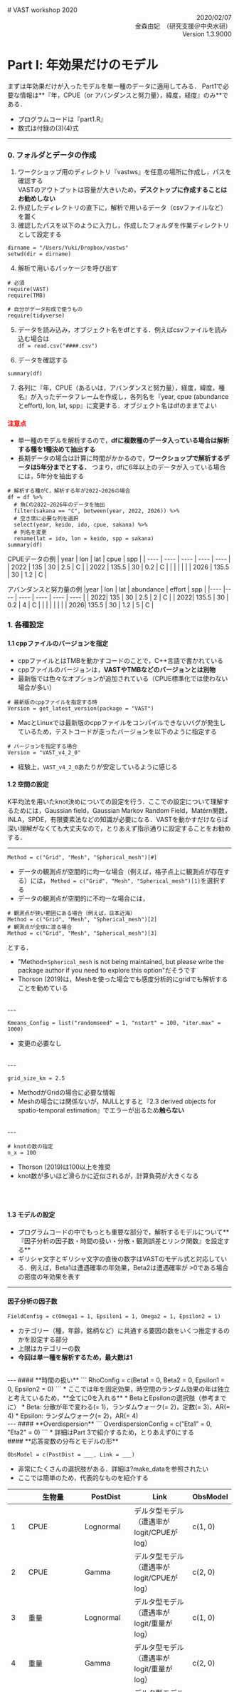 <br />
<br />
<br />
<br />
<br />
<br />
<br />
<br />
<br />
<br />
# VAST workshop 2020
<div style="text-align: right;">
2020/02/07
</div>
<div style="text-align: right;">
金森由妃　（研究支援＠中央水研）
</div>
<div style="text-align: right;">
Version 1.3.9000
</div>

<div style="page-break-before:always"></div>

# Part Ⅰ: 年効果だけのモデル
まずは年効果だけが入ったモデルを単一種のデータに適用してみる．
Part1で必要な情報は**『年，CPUE（or アバンダンスと努力量），緯度，経度』のみ**である．
* プログラムコードは『part1.R』
* 数式は付録の(3)(4)式
***
### 0. フォルダとデータの作成
1. ワークショップ用のディレクトリ『vastws』を任意の場所に作成し，パスを確認する  
  VASTのアウトプットは容量が大きいため，**デスクトップに作成することはお勧めしない**  
2. 作成したディレクトリの直下に，解析で用いるデータ（csvファイルなど）を置く
3. 確認したパスを以下のように入力し，作成したフォルダを作業ディレクトリとして設定する    
```
dirname = "/Users/Yuki/Dropbox/vastws"    
setwd(dir = dirname)
```
4. 解析で用いるパッケージを呼び出す
```
# 必須
require(VAST)
require(TMB)

# 自分がデータ形成で使うもの
require(tidyverse)
```
5. データを読み込み，オブジェクト名をdfとする．例えばcsvファイルを読み込む場合は  
`df = read.csv("####.csv")`

6. データを確認する
```
summary(df)
```

<div style="page-break-before:always"></div>

7. 各列に『年，CPUE（あるいは，アバンダンスと努力量），経度，緯度，種名』が入ったデータフレームを作成し，各列名を『year, cpue (abundanceとeffort), lon, lat, spp』に変更する．オブジェクト名はdfのままでよい
#### <span style="color: red; ">注意点</span>
* 単一種のモデルを解析するので，**dfに複数種のデータ入っている場合は解析する種を1種決めて抽出する**
* 長期データの場合は計算に時間がかかるので，**ワークショップで解析するデータは5年分までとする．** つまり，dfに6年以上のデータが入っている場合には，5年分を抽出する

```
# 解析する種がC，解析する年が2022~2026の場合
df = df %>%
  # 魚Cの2022~2026年のデータを抽出
  filter(sakana == "C", between(year, 2022, 2026)) %>%
  # 空き席に必要な列を選択
  select(year, keido, ido, cpue, sakana) %>%
  # 列名を変更
  rename(lat = ido, lon = keido, spp = sakana)
summary(df)
```

CPUEデータの例
|  year  |  lon  |  lat  |  cpue  | spp  |
| ---- | ---- | ---- | ---- | ---- |
|  2022  |  135  |  30  |  2.5  |  C |
|  2022  |  135.5  |  30  |  0.2  |  C  |
|    |    |    |    |
|  2026  |  135.5  |  30  |  1.2  |  C  |


アバンダンスと努力量の例
|year | lon  |  lat  |  abundance  |  effort  | spp  |
|---- |---- | ---- | ---- | ---- | ---- |
| 2022| 135  |  30  |  2.5  |  2  |  C  |
| 2022| 135.5  |  30  |  0.2  |  4  |  C  |
| |   |    |    |    |
| 2026| 135.5  |  30  |  1.2  |  5  |  C  |

<div style="page-break-before:always"></div>



<div style="page-break-before:always"></div>

### 1. 各種設定
#### 1.1 cppファイルのバージョンを指定
* cppファイルとはTMBを動かすコードのことで，C++言語で書かれている
* cppファイルのバージョンは，**VASTやTMBなどのバージョンとは別物**
* 最新版では色々なオプションが追加されている（CPUE標準化では使わない場合が多い）
```
# 最新版のcppファイルを指定する時
Version = get_latest_version(package = "VAST")
```
* MacとLinuxでは最新版のcppファイルをコンパイルできないバグが発生しているため，テストコードが走ったバージョンを以下のように指定する
```
# バージョンを指定する場合
Version = "VAST_v4_2_0"
```  
* 経験上，`VAST_v4_2_0`あたりが安定しているように感じる
<div style="page-break-before:always"></div>

#### 1.2 空間の設定
K平均法を用いたknot決めについての設定を行う．ここでの設定について理解するためには，Gaussian field，Gaussian Markov Random Field，Matérn関数，INLA，SPDE，有限要素法などの知識が必要になる．VASTを動かすだけならば深い理解がなくても大丈夫なので，とりあえず指示通りに設定することをお勧めする．

---

```
Method = c("Grid", "Mesh", "Spherical_mesh")[#]
```
* データの観測点が空間的に均一な場合（例えば，格子点上に観測点が存在する）には，
``Method = c("Grid", "Mesh", "Spherical_mesh")[1]``を選択する
* データの観測点が空間的に不均一な場合には，
```
# 観測点が狭い範囲にある場合（例えば，日本近海）
Method = c("Grid", "Mesh", "Spherical_mesh")[2]
# 観測点が全球に渡る場合
Method = c("Grid", "Mesh", "Spherical_mesh")[3]
```
とする．
* "Method=`Spherical_mesh` is not being maintained, but please write the package author if you need to explore this option"だそうです
* Thorson (2019)は，Meshを使った場合でも感度分析的にgridでも解析することを勧めている
<br />
---

```
Kmeans_Config = list("randomseed" = 1, "nstart" = 100, "iter.max" = 1000)
```
* 変更の必要なし
<br />
---
<div style="page-break-before:always"></div>

```
grid_size_km = 2.5
```
* MethodがGridの場合に必要な情報
* Meshの場合には関係ないが，NULLとすると『2.3 derived objects for spatio-temporal estimation』でエラーが出るため**触らない**
<br />
---

```
# knotの数の指定
n_x = 100
```
* Thorson (2019)は100以上を推奨
* knot数が多いほど滑らかに近似されるが，計算負荷が大きくなる
<br />
<br />

#### 1.3 モデルの設定
* プログラムコードの中でもっとも重要な部分で，解析するモデルについて**『因子分析の因子数・時間の扱い・分散・観測誤差とリンク関数』を設定する**  
* ギリシャ文字とギリシャ文字の直後の数字はVASTのモデル式と対応している．例えば，Beta1は遭遇確率の年効果，Beta2は遭遇確率が >0である場合の密度の年効果を表す

---

#### **因子分析の因子数**
```
FieldConfig = c(Omega1 = 1, Epsilon1 = 1, Omega2 = 1, Epsilon2 = 1)
```
* カテゴリー（種，年齢，銘柄など）に共通する要因の数をいくつ推定するのかを設定する部分
* 上限はカテゴリーの数
* **今回は単一種を解析するため，最大数は1**  
<br />
---
#### **時間の扱い**
```
RhoConfig = c(Beta1 = 0, Beta2 = 0, Epsilon1 = 0, Epsilon2 = 0)
```
* ここでは年を固定効果，時空間のランダム効果の年は独立と考えているため，**全てに0を入れる**
* BetaとEpsilonの選択肢（参考までに）
    * Beta: 分散が年で変わる(= 1)，ランダムウォーク(= 2)，定数(= 3)，AR(= 4)
    * Epsilon: ランダムウォーク(= 2)，AR(= 4)
<br />
---
#### **Overdispersion**
```
OverdispersionConfig = c("Eta1" = 0, "Eta2" = 0)
```
* 詳細はPart 3で紹介するため，とりあえず0にする

<div style="page-break-before:always"></div>
#### **応答変数の分布とモデルの形**

```
ObsModel = c(PostDist = ___, Link = ___)
```
* 非常にたくさんの選択肢がある．詳細は?make_dataを参照されたい
* ここでは簡単のため，代表的なものを紹介する


|      |  生物量                   |  PostDist  |  Link  |  ObsModel  |
| ---- |   ----                   |       ---- |   ---- |       ---- |
|   1  |  CPUE                    |  Lognormal  |  デルタ型モデル<br />（遭遇率がlogit/CPUEがlog）  |  c(1, 0)  |
|   2  |  CPUE                    |  Gamma  |  デルタ型モデル<br />（遭遇率がlogit/CPUEがlog）  |  c(2, 0)  |
|   3  |  重量                     |  Lognormal  |  デルタ型モデル<br />（遭遇率がlogit/重量がlog）  |  c(1, 0)  |
|   4  |  重量                     |  Gamma  |  デルタ型モデル<br />（遭遇率がlogit/重量がlog）  |  c(2, 0)  |
|   5  |  個体数                    |  Poisson  | デルタ型モデル<br />（遭遇率がlog/生物量がlog）  |  c(7, 1)  |
|   6  |  個体数                    |  Negative bimomial  |  デルタ型モデル<br />（遭遇率がlog/生物量がlog）  |  c(5, 1)  |
|  (7) |  遭遇率100%の年がある時                |    | 非デルタ型モデル   |  c(__, 3)  |
|  (8) |  遭遇率100% or 0%の年がある時 (個体数)  |    | 非デルタ型モデル   |  c(__, 4)  |

<div style="page-break-before:always"></div>
#### 1.4 データの範囲1
```
strata.limits = data.frame('STRATA'="All_areas")
```

* 変更の必要はない
<br />
---

#### 1.5 データの範囲2
```
Region = "others"
```
* 自分のデータを解析する場合は，"other"
* FishStatsUtilsに入っているテストデータを解析する時のみ，適切な地域を選択
<br />
---

#### 1.6 設定の保存
```
DateFile = paste0(dirname,'/VAST_output/')
dir.create(DateFile)
Record = list(Version = Version,
              Method = Method,
              grid_size_km = grid_size_km,
              n_x = n_x,
              FieldConfig = FieldConfig,
              RhoConfig = RhoConfig,
              OverdispersionConfig = OverdispersionConfig,
              ObsModel = ObsModel,
              Kmeans_Config = Kmeans_Config,
              Region = Region,
              strata.limits = strata.limits)
setwd(dir = DateFile)
save(Record, file = file.path(DateFile, "Record.RData"))
capture.output(Record, file = paste0(DateFile, "/Record.txt"))
```
* 作業ディレクトリの直下に``VAST_output``が作成され結果が入れられていく
* デフォルトのままだとディレクトリ名が解析ごとに同じになるため，**解析結果が上書き保存される**

<div style="page-break-before:always"></div>

### 2. VASTに合わせたデータセットの準備
#### 2.1 データフレームの作成
```
head(df)

# CPUEデータの時
Data_Geostat = df %>%
  select(year, lon, lat, cpue) %>%
  rename(Year = year,
         Lon = lon,
         Lat = lat,
         Catch_KG = cpue)
# アバンダンスと努力量データの時
Data_Geostat = df %>%
  select(year, lon, lat, cpue) %>%
  rename(Year = year,
         Lon = lon,
         Lat = lat,
         Catch_KG = abundance,
         AreaSwept_km2 = effort)
```
* **VASTに渡すデータのオブジェクト名は，必ずData_Geostat**
* **列名はオリジナルで作成せず，VAStのデフォルトに合わせる．また列名はキャメルケース（大文字始まり）で書く**
* オブジェクト名がData_Geostatでない場合，列名をオリジナルで作成した場合，列名がキャメルケースでない場合は，以降のコードを修正する必要が出てくる（関数の中身も修正しなければいけないので，めちゃくちゃ大変）

#### 2.2 データフレームから位置情報を取得
```
Extrapolation_List = FishStatsUtils::make_extrapolation_info(
  Regio = Region, #zone range in Japan is 51:56
  strata.limits = strata.limits,
  observations_LL = Data_Geostat[, c("Lat", "Lon")]
  )
```
* 緯度経度をUTM(Universal Transverse Mercator)座標へ変換している
* データフレームから検出した位置情報（zone）を教えてくれるので確認する
```
# 出力例
# この表示はエラーではない
# 日本は51~56の範囲に入る
Using strata 1
convUL: For the UTM conversion, automatically detected zone 9.   
convUL: Converting coordinates within the northern hemisphere.
```

#### 2.3 観測点をknotに変換
```
Spatial_List = FishStatsUtils::make_spatial_info(
  n_x = n_x,
  Lon = Data_Geostat[, "Lon"],
  Lat = Data_Geostat[, "Lat"],
  Extrapolation_List = Extrapolation_List,
  Method = Method,
  grid_size_km = grid_size_km,
  randomseed = Kmeans_Config[["randomseed"]],
  nstart = Kmeans_Config[["nstart"]],
  iter.max = Kmeans_Config[["iter.max"]],
  #fine_scale = TRUE,
  DirPath = DateFile,
  Save_Results = TRUE)
```
* 『1.2 空間の設定』の情報を使っている
```
# 出力例
# これもエラーではない
convUL: Converting coordinates within the northern hemisphere.  
convUL: For the UTM conversion, used zone 9 as specified  
convUL: Converting coordinates within the northern hemisphere.  
convUL: For the UTM conversion, used zone 9 as specified  
Num=1 Current_Best=Inf New=172166.9  
・
・
・
convUL: Converting coordinates within the northern hemisphere.  
convUL: Converting coordinates within the northern hemisphere.  
```
#### 2.4 データフレームの保存
ggvastで描画するためのオリジナルコード
```
Data_Geostat = cbind(Data_Geostat,
                     knot_i = Spatial_List[["knot_i"]],
                     zone = Extrapolation_List[["zone"]] # 加筆した部分
                     )    
write.csv(Data_Geostat, "Data_Geostat.csv") # 加筆した部分
```

<div style="page-break-before:always"></div>

### 3. パラメータの設定
#### 3.1 TMBに渡すデータを作成する
```
TmbData = make_data(
  Version = Version,
  FieldConfig = FieldConfig,
  OverdispersionConfig = OverdispersionConfig,
  RhoConfig = RhoConfig,
  ObsModel = ObsModel,
  c_iz = rep(0, nrow(Data_Geostat)), # カテゴリー数
  b_i = Data_Geostat[, 'Catch_KG'], # 応答変数（生物量）
  a_i = rep(1, nrow(Data_Geostat)), # CPUEの場合
  a_i = Data_Geostat[, 'AreaSwept_km2'], # 漁獲量と努力量の場合
  s_i = Data_Geostat[, 'knot_i'] - 1, # knot
  t_i = Data_Geostat[, 'Year'], # 年
  spatial_list = Spatial_List,
  Options = Options,
  Aniso = TRUE # 空間相関の歪みを考えるか否か
)
```
```
# 出力例
FieldConfig_input is:  
Component_1 Component_2  
Omega Epsilon
Beta OverdispersionConfig_input is: Eta1 Eta2
1 1 1 1
-2 -2
Calculating range shift for stratum #1:
```
#### 遭遇率が100%でエラーが出た場合
* > 0データのみを解析することになる（デルタ型のモデルではなくなる）
* 1.3に戻りモデルの設定を変更し，1.4以降を実行する
```
FieldConfig = c(Omega1 = 0, Epsilon1 = 0, Omega2 = 1, Omega2 = 1)
```
```
ObsModel = c(PostDist = ___, Link = 3)
```
<div style="page-break-before:always"></div>
#### 遭遇率が0%でエラーが出た場合
* 0に戻りデータが無い年を除去し，1以降を実行する
* 根本的な解決策ではなく，wsを遂行するための解決策．本解析ではやらない

<br />

#### 3.2 パラメータリストを作成
```
TmbList = VAST::make_model(TmbData = TmbData,
                           RunDir = DateFile,
                           Version = Version,
                           RhoConfig = RhoConfig,
                           loc_x = Spatial_List$loc_x,
                           Method = Spatial_List$Method)
```
* 『1.1 cppファイルのバージョン』で指定したcppファイルをコンパイルする．
* 推定するパラメータが列挙されるので，合っているかを確認
  * positive catchのモデルでは，{ギリシャ文字}2しか推定する必要が無いにも関わらず，{ギリシャ文字}1も推定パラメータとして列挙されることがある（make_model()のバグ？）
* 不要なパラメータ入っていた場合，推定がうまくいかなくなる可能性があるので，以下のようにして不要なパラメータを除去し，TmbListを作成し直す
```
#"Extract Map and modify it to turn off lambda1_k
Map = TmbList$Map
Map[["lambda1_k"]]=rep(NA, length(TmbList$Parameters$lambda1_k))
Map[["lambda1_k"]] = factor(Map[["lambda1_k"]])

# Rebuild TMB object with user-specified Map
TmbList = VAST::make_model(Map = Map,
                           TmbData = TmbData,
                           RunDir = DateFile,
                           Version = Version,
                           RhoConfig = RhoConfig,
                           loc_x = Spatial_List$loc_x,
                           Method = Spatial_List$Method)
```
<div style="page-break-before:always"></div>

#### 3.3 パラメータの推定
```
# 何も変更しない
Obj = TmbList[["Obj"]]
Opt = TMBhelper::fit_tmb(obj = Obj,
                          lower = TmbList[["Lower"]],
                          upper = TmbList[["Upper"]],
                          getsd = TRUE,
                          savedir = DateFile,
                          bias.correct = TRUE)
```
```
# 出力例
Constructing atomic D_lgamma
Optimizing tape... Done
iter: 1 value: 13012.14 mgc: 36.81998 ustep: 1
iter: 2 value: 12951.89 mgc: 9.56431 ustep: 1
iter: 3 value: 12949.05 mgc: 2.199174 ustep: 1
Matching hessian patterns... Done
outer mgc: 3081.279
・
・
・
iter: 1 mgc: 2.867521e-11
outer mgc: 0.004092186
Optimizing tape... Done
iter: 1 mgc: 2.867521e-11
Matching hessian patterns... Done
outer mgc: 31832.82
#########################
The model is likely not converged
#########################
```
```
VAST::check_fit(Opt)
```
* FALSEと出れば収束したということらしい
* 『The model is likely not converged』でもFALSEと出るらしい


<br />

#### 3.4 推定結果の保存
```
Report = Obj$report()
Save = list("Opt" = Opt,
            "Report" = Report,
            "ParHat" = Obj$env$parList(Opt$par),
            "TmbData" = TmbData)
save(Save, file = paste0(DateFile,"/Save.RData"))
```
<div style="page-break-before:always"></div>

### 4. 描画
何も考えずに全て実行する
```
# 4.1 Plot data
plot_data(Extrapolation_List = Extrapolation_List,
          Spatial_List = Spatial_List,
          Data_Geostat = Data_Geostat,
          PlotDir = DateFile)

# 4.2 Convergence
pander::pandoc.table(Opt$diagnostics[, c('Param','Lower','MLE',
                                         'Upper','final_gradient')])

# 4.3 Diagnostics for encounter-probability component
Enc_prob = plot_encounter_diagnostic(Report = Report,
                                     Data_Geostat = Data_Geostat,
                                     DirName = DateFile)

# 4.4 Diagnostics for positive-catch-rate component
Q = plot_quantile_diagnostic(TmbData = TmbData,
                             Report = Report,
                             FileName_PP = "Posterior_Predictive",
                             FileName_Phist = "Posterior_Predictive-Histogram",
                             FileName_QQ = "Q-Q_plot",
                             FileName_Qhist = "Q-Q_hist",
                             DateFile = DateFile )
# 4.5 Diagnostics for plotting residuals on a map
MapDetails_List = make_map_info("Region" = Region,
                                "spatial_list" = Spatial_List,
                                "Extrapolation_List" = Extrapolation_List)
Year_Set = seq(min(Data_Geostat[,'Year']), max(Data_Geostat[,'Year']))
Years2Include = which(Year_Set %in% sort(unique(Data_Geostat[,'Year'])))

# FishStatsUtils(≦ 2.3.4)を使っている場合は#の行をコメントアウト
# それ以前のバージョンのFishStatsUtilsを使っている場合は#の行をコメントアウトする
plot_residuals(Lat_i = Data_Geostat[,'Lat'],
               Lon_i = Data_Geostat[,'Lon'],
               TmbData = TmbData,
               Report = Report,
               Q = Q,
               savedir = DateFile,
               spatial_list = Spatial_List, # ここ！
               extrapolation_list = Extrapolation_List, # ここ！
               MappingDetails = MapDetails_List[["MappingDetails"]],
               PlotDF = MapDetails_List[["PlotDF"]],
               MapSizeRatio = MapDetails_List[["MapSizeRatio"]],
               Xlim = MapDetails_List[["Xlim"]],
               Ylim = MapDetails_List[["Ylim"]],
               FileName = DateFile,
               Year_Set = Year_Set,
               Years2Include = Years2Include,
               Rotate = MapDetails_List[["Rotate"]],
               Cex = MapDetails_List[["Cex"]],
               Legend = MapDetails_List[["Legend"]],
               zone = MapDetails_List[["Zone"]],
               mar = c(0,0,2,0),
               oma = c(3.5,3.5,0,0),
               cex = 1.8)

# 4.6 Direction of "geometric anisotropy"
plot_anisotropy(FileName = paste0(DateFile,"Aniso.png"),
                Report = Report,
                TmbData = TmbData)

# 4.7 Density surface for each year
Dens_xt = plot_maps(plot_set = c(3),
                    MappingDetails = MapDetails_List[["MappingDetails"]],
                    Report = Report,
                    Sdreport = Opt$SD,
                    PlotDF = MapDetails_List[["PlotDF"]],
                    MapSizeRatio = MapDetails_List[["MapSizeRatio"]],
                    Xlim = MapDetails_List[["Xlim"]],
                    Ylim = MapDetails_List[["Ylim"]],
                    FileName = DateFile,
                    Year_Set = Year_Set,
                    Years2Include = Years2Include,
                    Rotate = MapDetails_List[["Rotate"]],
                    Cex = MapDetails_List[["Cex"]],
                    Legend = MapDetails_List[["Legend"]],
                    zone = MapDetails_List[["Zone"]],
                    mar = c(0,0,2,0),
                    oma = c(3.5,3.5,0,0),
                    cex = 1.8,
                    plot_legend_fig = FALSE)
Dens_DF = cbind("Density" = as.vector(Dens_xt),
                "Year" = Year_Set[col(Dens_xt)],
                "E_km" = Spatial_List$MeshList$loc_x[row(Dens_xt),'E_km'],
                "N_km" = Spatial_List$MeshList$loc_x[row(Dens_xt),'N_km'])
pander::pandoc.table(Dens_DF[1:6,], digits=3)

# 4.8 Index of abundance
Index = plot_biomass_index(DirName = DateFile,
                           TmbData = TmbData,
                           Sdreport = Opt[["SD"]],
                           Year_Set = Year_Set,
                           Years2Include = Years2Include,
                           use_biascorr = TRUE)
pander::pandoc.table(Index$Table[,c("Year","Fleet","Estimate_metric_tons",
                                    "SD_log","SD_mt")] )
# 4.9 Center of gravity and range expansion/contraction
plot_range_index(Report = Report,
                 TmbData = TmbData,
                 Sdreport = Opt[["SD"]],
                 Znames = colnames(TmbData$Z_xm),
                 PlotDir = DateFile,
                 Year_Set = Year_Set)
```
* 4.7では推定相対密度のマップが作成される．`plot_set = c()`を変えると，推定相対密度以外のマップも作成可能．詳細は`?plot_map`
* バイアスコレクションは必須（Thorson & ristensen 2016）なので，4.8では`use_biascorr = TRUE`にする
* 4.8と4.9で以下のようなメッセージが出るが，エラーではない
```
# 4.8
Using bias-corrected estimates for abundance index (natural-scale)...  
Using bias-corrected estimates for abundance index (log-scale)...
```
```
# 4.9
Plotting center-of-gravity...    
Using bias-corrected estimates for center of gravity...  
Plotting effective area occupied...  
Using bias-corrected estimates for effective area occupied (natural scale)...  
Using bias-corrected estimates for effective area occupied (log scale)...

```

<div style="page-break-before:always"></div>

### 5. アウトプットの見方
『4. 描画』で作成されたアウトプットについていくつか紹介する．全てを紹介することはできないので，githubのJames-Thorson-NOAA/VAST/deprecated_examplesに入っている資料（ワークショップHPのマニュアルのリンク先）を参照されたい

---

#### 5.1 解析したデータの空間情報
### **``Data_and_knots.png``**
* 上の図2つが解析した空間範囲のマップ
* 下の図がknotの位置
<br />
---

#### 5.2　モデル診断
### **`parameter_estimates.txt`**
* パラメータの推定値が入っている
* `$diagnostics`のMLE列の値がLowerとUpperに近くなっていないか，final_gradient列の値が0に近くなっているかが収束の判断材料となる

### **`QQ_Fnフォルダ`**
* `Posterior_Predictive-Histogram-1.jpg`が y = x に近いかどうかが収束の判断材料となる

### **`Diag--Encounter_prob.png`**
* ピンクのリボンは95%信頼区間

<div style="page-break-before:always"></div>

#### 5.3 推定相対密度のマップ
### **`Dens.png`**
* 算出式は付録(13)-(15)式を参照
* 赤いほど相対密度が高いことを表す

<br />
---

#### 5.4 推定資源量指標値の年変化
### **`Index-Biomass.png`**
* 推定資源量指数の平均値とSD
* 算出式は付録(16)式を参照

### **`Table_for_SS3.csv`**
* 『Index-Biomass.png』の元データ

<br />
---

#### 5.5 有効面積
### **`Effective_Area.png`**
* 算出式は付録(17)-(18)式を参照

<br />
---


#### 5.6 重心の変化
### **`center_of_gravity.png`**
* 算出式は付録(19)式を参照

<br />
---



#### 5.7 anisotropy
### **`Aniso.ping`**
* 空間相関の方向と強度を表す




<div style="page-break-before:always"></div>

# Part Ⅱ: ggvastパッケージを使った描画
ggvastとは，VASTの推定結果を作図するためのパッケージ．FishStatsUtils問題点，例えば
* 後日，Save.RDataを使って作図をすることができない
* VASTやFishStatsUtilsが変更されると，これまでのコードで作図ができなくなることがある
* 軸の名前が変更できない
  * 推定指標値の年トレンドでは，y軸名が必ずmetric tonnesになる
  * 推定密度のマップでは，NorthtingやEastingで表示される
* 推定密度のマップとリジェンドが別々のファイルになる
* COGの変化がkmで表示される  

などを解決している．
* プログラムコードは『part2.R』
* **名前空間を付けること**
***
### 0. ggvastのインストール
```
require(devtools)
devtools::intrall_packeage("ggvast")
require(ggvast)
```

<div style="page-break-before:always"></div>

### 1. 重心を地図上にプロットする
* ノミナルの重心を地図上にプロットしたい場合は，`get_cog()`で重心を計算してから`map_cog()`で作図する

#### map_cog()
```
# please change here --------------------------------------------
vast_output_dirname = "////" # vastの推定結果が入っているディレクトリ
data_type = c("VAST", "nominal")[1]
category_name = c("spotted") #カテゴリーの名前（魚種名や銘柄など）　nominalの場合はNULL
#category_name = c("spotted","chub") #複数カテゴリーの場合

unique(map_data("world")$region)
region = "Japan" #作図する地域を選ぶ

ncol = 5 #横にいくつ図を並べるか（最大数 = カテゴリー数）
shape = 16 #16はclosed dot
size = 1.9 #shapeの大きさ

package = c("SpatialDeltaGLMM", "FishStatsUtils")[2]
map_output_dirname = "////" #作図を入れるディレクトリ
fileEncoding = "CP932"

# load data -----------------------------------------------------
setwd(dir = vast_output_dirname)
load("Save.RData")
DG = read.csv("Data_Geostat.csv")

# make figures ----------------------------------
map_cog(data_type = data_type,
        category_name = category_name,
        region = region,
        ncol = ncol,
        shape = shape,
        size = size,
        package = package,
        map_output_dirname = map_output_dirname,
        fileEncoding = fileEncoding)
```

#### get_cog()
```
# please change here --------------------------------------------
vast_output_dirname = "///" #vastの推定結果が入っているディレクトリ

# load data -----------------------------------------------------
setwd(dir = vast_output_dirname)
DG = read.csv("Data_Geostat.csv")

# make data-frame ----------------------------------
cog_nom = get_cog(data = DG)
```
<br />
---

### 2. 局所密度を地図上にプロットする
* VASTの推定結果の場合は，まず`get_dens()`で`Save.RData`から推定結果を抽出し，その後`map_dens()`でプロットする
#### get_dens()
```
# please change here --------------------------------------------
vast_output_dirname = "///" #vastの推定結果が入っているディレクトリ
category_name = c("spotted") #カテゴリーの名前（魚種名や銘柄など）
#category_name = c("spotted","chub") #複数カテゴリーの場合

# load data -----------------------------------------------------
setwd(dir = vast_output_dirname)
load("Save.RData")
DG = read.csv("Data_Geostat.csv")

# get data-frame ----------------------------------
df_dens = get_dens(category_name = category_name)
```

#### map_dens()
```
# load data -----------------------------------------------------
vast_output_dirname = "///" #vastの推定結果が入っているディレクトリ
setwd(dir = vast_output_dirname)
load("Save.RData")
DG = read.csv("Data_Geostat.csv")
#DG = DG %>% filter(Catch_KG > 0) #> 0データのみをプロットしたい場合

# please change here --------------------------------------------
data = df_dens #VASTの結果ならdf_dens　ノミナルならDG = read.csv("Data_Geostat.csv")
unique(map_data("world")$region)
region = "Japan" #作図する地域を選ぶ
scale_name = "Log density" #凡例　色の違いが何を表しているのかを書く
ncol = 5 #横にいくつ図を並べるか（最大数 = 年数）
shape = 16 #16はclosed dot
size = 1.9 #shapeの大きさ
map_output_dirname = "///" # 作図を入れるディレクトリ

# make figures ----------------------------------
map_dens(data = data,
         region = region,
         scale_name = scale_name,
         ncol = ncol,
         shape = shape,
         size = size,
         map_output_dirname =  map_output_dirname)
```
<br />
---

### 3. 資源量指標値の年トレンド
* **ノミナルの資源量指標値とVASTで標準化した推定資源量指標値を比較する**
* mutate(type = "##")部分は凡例に反映される．必要に応じて適宜変更することができる
#### plot_index()
```
# please change here --------------------------------------------
vast_output_dirname = "///" #vastの推定結果が入っているディレクトリ
category_name = c("spotted") #カテゴリーの名前（魚種名や銘柄など）
fig_output_dirname = "///" #作図を入れるディレクトリ

# load data and make data_frame ----------------------------------
setwd(dir = vast_output_dirname)
vast_index = read.csv("Table_for_SS3.csv") %>%
  mutate(type = "Standardized") # 名前変更可

# vastの結果が複数ある場合
setwd(dir = ////)
vast_index2 = read.csv("Table_for_SS3.csv") %>%
  mutate(type = "Standardized2") # 名前変更可
vast_index = rbind(vast_index, vast_index2)

#ノミナルデータ
DG = read.csv("Data_Geostat.csv")

# make figures ----------------------------------
plot_index(vast_index = vast_index,
           DG = DG,
           category_name = category_name)
```


<div style="page-break-before:always"></div>

# Part Ⅲ: 複雑なモデル
Part1では年の効果のみを入れた単純なモデルを単一種に適用した．Part3ではより複雑なモデルとして  
  (i) catchabilityの違い
  (ii) overdispersion
  (iii) 複数カテゴリー（種，年齢，銘柄が複数ある場合）の解析
  (iv) 環境の影響
を紹介する．Part Ⅲでは，**Part 1から変更しなければならないプログラムコードのみを示す**
***
### (i) catchabilityの違い
ここでは，年効果に加えて，**catchability（採集率）が漁具や船，月によって異なる**というモデルを単一種に適用してみる．
* プログラムコードは『part3_catchability.R』
* 数式は付録の(5)(6)式

**なお漁具や船，月の効果を考慮したい場合には，『2. overdispersionへの影響』でも扱うことができる．『2. overdispersionへの影響』との違いは，漁具などは（直接生物量に影響するのではなく）catchabilityに影響すると考える点と，固定効果として推定する点である**

---

#### 0. データの作成
 各列に『年，CPUE（あるいは，アバンダンスと努力量），緯度，経度，catchabilityに影響する要因（漁具・船・月など）』が入ったデータフレームを作成する．オブジェクト名はdfのままでよい

 CPUEデータの例
 |  year  |  lon  |  lat  |  cpue  | spp  | gear |
 | ---- | ---- | ---- | ---- | ---- | ---- |
 |  2022  |  135  |  30  |  2.5  |  C | Y |
 |  2022  |  135.5  |  30  |  0.2  |  C  | Y |
 |    |    |    |    |    |
 |  2026  |  135.5  |  30  |  1.2  |  C  | Z |


 アバンダンスと努力量の例
 |year | lon  |  lat  |  abundance  |  effort  | spp  | gear |
 |---- |---- | ---- | ---- | ---- | ---- | ---- |
 | 2022| 135  |  30  |  2.5  |  2  |  C  | Y |
 | 2022| 135.5  |  30  |  0.2  |  4  |  C  | Y |
 | |   |    |    |    |    |
 | 2026| 135.5  |  30  |  1.2  |  5  |  C  | Z |

<br />

#### 2. VASTに合わせたデータセットの準備
#### 2.1 データフレームの作成
```
head(df)

# CPUEデータの時
Ddf = df %>%
  filter(sakana == "C", between(year, 2022, 2026)) %>%
  select(year, keido, ido, cpue, sakana, gear) %>%
  rename(lat = ido, lon = keido, spp = sakana)

# アバンダンスと努力量データの時
Data_Geostat = df %>%
  mutate(Year = year,
         Lon = lon,
         Lat = lat,
         Catch_KG = cpue,
         Gear = gear)
 ```
 * **VASTに渡すデータのオブジェクト名は，必ずData_Geostat**
 * **列名はオリジナルで作成せず，VAStのデフォルトに合わせる．また列名はキャメルケース（大文字始まり）で書く**
 * オブジェクト名がData_Geostatでない場合，列名をオリジナルで作成した場合，列名がキャメルケースでない場合は，以降のコードを修正する必要が出てくる（関数の中身も修正しなければいけないので，めちゃくちゃ大変）
<div style="page-break-before:always"></div>

#### 3. パラメータの設定
#### 3.1 TMBに渡すデータを作成する
 ```
 TmbData = make_data(
  Version = Version,
  FieldConfig = FieldConfig,
  OverdispersionConfig = OverdispersionConfig,
  RhoConfig = RhoConfig,
  ObsModel = ObsModel,
  c_iz = rep(0, nrow(Data_Geostat)), # カテゴリー数
  b_i = Data_Geostat[, 'Catch_KG'], # 応答変数（生物量）
  a_i = Data_Geostat[, 'AreaSwept_km2'], # 努力量（CPUEデータの場合は不要）
  s_i = Data_Geostat[, 'knot_i'] - 1, # knot
  t_i = Data_Geostat[, 'Year'], # 年
  #Q_ik = model.matrix(as.formula(~0+Gear), data = Data_Geostat), # 加筆部分
  Q_ik = model.matrix(as.formula(~factor(Gear)), data = Data_Geostat),
  spatial_list = Spatial_List,
  Options = Options,
  Aniso = TRUE # 空間相関の歪みを考えるか否か
)
 ```
#### <span style="color: red; ">注意点</span>
* Q_ikには数値しか入らないため，カテゴリカル変数の場合はダミー変数を作成する必要がある
* Q_ikに入れられる要因の数は，カテゴリーの数まで

<div style="page-break-before:always"></div>

### (ii) overdispersion
ここでは，年効果に加えて，分散が漁具や船，月によって期待していたよりも大きくなる（overdispersion; 過分散）というモデルを単一種に適用してみる．
* プログラムコードは『part3_overdispersion.R』
* 数式は付録の(7)(8)式

**なお漁具や船，月の効果を考慮したい場合には，『1. catchabilitynへの影響』でも扱うことができる．『1. catchabilityへの影響』との違いは，漁具などは生物量の変動に影響すると考える点と，ランダム効果として推定する点である**  
年と月の交互作用を考えたい場合にも，overdispersionへの影響として扱うことになる．

---

#### 0. データの作成
 各列に『年，CPUE（あるいは，アバンダンスと努力量），緯度，経度，overdispersionに影響する要因（漁具・船・月など）』が入ったデータフレームを作成する．オブジェクト名はdfのままでよい  
 * 年と月の交互作用を考えたい場合には，年と月を組み合わせたfactor型（Rのデータ型の一つ．因子型とも言う．numericとかcharacterとか，そーゆーやつ）を作る
```
# 例
df = df %>% mutate(time = paste(year, month, sep = "_"))
```


 CPUEデータの例
 |  year  |  cpue  |  lon  |  lat  | vessel  |
 | ---- | ---- | ---- | ---- | ---- |
 |  2015  |  2.5  |  135  |  30  | A |
 |  2015  |  0.2  |  135.5  |  30  | A |
 |    |    |    |    |     |
 |  2019  |  1.2  |  135.5  |  30  | B |


 アバンダンスと努力量の例
 |year | abundance  |  effort  |  lon  |  lat  | vessel  |
 |---- |---- | ---- | ---- | ---- |---- |
 | 2015| 2.5  |  2  |  135  |  30  | A |
 | 2015| 0.2  |  4  |  135.5  |  30  | A |
 | |   |    |    |    |    |
 | 2019| 1.3  |  5  |  135.5  |  30  | B |

<br />

#### 1.3 モデルの設定
#### **Overdispersion**
```
OverdispersionConfig = c("Eta1" = 1, "Eta2" = 1)
```
* 入れられる要因の数は，カテゴリーの数まで

#### 2. VASTに合わせたデータセットの準備
#### 2.1 データフレームの作成
```
head(df)

# CPUEデータの時
Data_Geostat = df %>%
  mutate(Year = year,
         Lon = lon,
         Lat = lat,
         Catch_KG = cpue,
         Vessel = vessel) # 年と月の交互作用の場合はここを変える
# アバンダンスと努力量データの時
Data_Geostat = df %>%
  mutate(Year = year,
         Lon = lon,
         Lat = lat,
         Catch_KG = cpue,
         Vessel = vessel) # 年と月の交互作用の場合はここを変える
 ```
 * **VASTに渡すデータのオブジェクト名は，必ずData_Geostat**
 * **列名はオリジナルで作成せず，VAStのデフォルトに合わせる．また列名はキャメルケース（大文字始まり）で書く**
 * オブジェクト名がData_Geostatでない場合，列名をオリジナルで作成した場合，列名がキャメルケースでない場合は，以降のコードを修正する必要が出てくる

<div style="page-break-before:always"></div>

#### 3. パラメータの設定
#### 3.1 TMBに渡すデータを作成する
 ```
 TmbData = make_data(
  Version = Version,
  FieldConfig = FieldConfig,
  OverdispersionConfig = OverdispersionConfig,
  RhoConfig = RhoConfig,
  ObsModel = ObsModel,
  c_iz = rep(0, nrow(Data_Geostat)), # カテゴリー数
  b_i = Data_Geostat[, 'Catch_KG'], # 応答変数（生物量）
  a_i = Data_Geostat[, 'AreaSwept_km2'], # 努力量（CPUEデータの場合は不要）
  s_i = Data_Geostat[, 'knot_i'] - 1, # knot
  t_i = Data_Geostat[, 'Year'], # 年
  v_i = matrix(Data_Geostat[, "Vessel"]), # 加筆部分．年×月の場合はここを変える
  spatial_list = Spatial_List,
  Options = Options,
  Aniso = TRUE # 空間相関の歪みを考えるか否か
)
 ```
#### 4. 描画
#### 4.10 Plot overdispersion（追記）
```
FishStatsUtils::plot_overdispersion(filename1 = paste0("Overdispersion"),
                    filename2 = paste0("Overdispersion--panel"),
                    Data = TmbData,
                    ParHat = Save[["ParHat"]],
                    Report = Report,
                    ControlList1 = list(Width = 5, Height = 10,
                                        Res = 200, Units = "in"),
                    ControlList2 = list(Width = TmbData$n_c,
                                        Height = TmbData$n_c,
                                        Res = 200, Units = "in"))
```
```
get(name, envir = asNamespace(pkg), inherits = FALSE) でエラー:
   オブジェクト 'plot_cov' がありません
```
* 最近描けなくなっているので，必要な場合には修正が必要

<div style="page-break-before:always"></div>

### (iii) 複数カテゴリーの解析
ここでは，年効果だけが入ったモデルを複数カテゴリー（種，年齢，銘柄など）のデータに適用してみる．
* プログラムコードは『part3_multispecies.txt』
* 数式は付録の(9)(10)式


---

#### 0. データの作成
 各列に『年，CPUE（あるいは，アバンダンスと努力量），緯度，経度，カテゴリー』が入ったデータフレームを作成する．オブジェクト名は，dfのままでよい  


 CPUEデータの例
 |  year  |  cpue  |  lon  |  lat  | category |
 | ---- | ---- | ---- | ---- | ---- |
 |  2015  |  2.5  |  135  |  30  | masaba |
 |  2015  |  0.2  |  135.5  |  30  | gomasaba |
 |    |    |    |    |     |
 |  2019  |  1.2  |  135.5  |  30  | masaba |


 アバンダンスと努力量の例
 |year | abundance  |  effort  |  lon  |  lat  | category  |
 |---- |---- | ---- | ---- | ---- |---- |
 | 2015| 2.5  |  2  |  135  |  30  | masaba |
 | 2015| 0.2  |  4  |  135.5  |  30  | gomasaba |
 | |   |    |    |    |    |
 | 2019| 1.3  |  5  |  135.5  |  30  | masaba |

<div style="page-break-before:always"></div>

#### 1.3 モデルの設定
#### **因子分析の因子数**
```
FieldConfig = c(Omega1 = ___, Epsilon1 = ___, Omega2 = ___, Epsilon2 = ___)
```
* カテゴリー（種，年齢，銘柄など）に共通する要因の数をいくつ推定するのかを設定する部分
* 上限はカテゴリーの数
* 多いほど計算負荷が大きくなる


#### 2. VASTに合わせたデータセットの準備
#### 2.1 データフレームの作成
```
head(df)

# CPUEデータの時
Data_Geostat = df %>%
  mutate(Year = year,
         Lon = lon,
         Lat = lat,
         Catch_KG = cpue,
         spp = category) # 加筆部分
# アバンダンスと努力量データの時
Data_Geostat = df %>%
  mutate(Year = year,
         Lon = lon,
         Lat = lat,
         Catch_KG = cpue,
         spp = category) # 加筆部分
 ```
 * **VASTに渡すデータのオブジェクト名は，必ずData_Geostat**
 * **列名はオリジナルで作成せず，VAStのデフォルトに合わせる．また列名はキャメルケース（大文字始まり）で書く．**<span style="color: red; ">カテゴリーに関する列は例外的にキャメルケースではない</span>
 * オブジェクト名がData_Geostatでない場合，列名をオリジナルで作成した場合は，以降のコードを修正する必要が出てくる（関数の中身も修正しなければいけないので，めちゃくちゃ大変）
<div style="page-break-before:always"></div>

#### 3. パラメータの設定
#### 3.1 TMBに渡すデータを作成する
 ```
 TmbData = make_data(
  Version = Version,
  FieldConfig = FieldConfig,
  OverdispersionConfig = OverdispersionConfig,
  RhoConfig = RhoConfig,
  ObsModel = ObsModel,
  c_iz = as.numeric(as.factor(Data_Geostat[, "spp"])) - 1, # カテゴリー数
  b_i = Data_Geostat[, 'Catch_KG'], # 応答変数（生物量）
  a_i = Data_Geostat[, 'AreaSwept_km2'], # 努力量（CPUEデータの場合は不要）
  s_i = Data_Geostat[, 'knot_i'] - 1, # knot
  t_i = Data_Geostat[, 'Year'], # 年
  spatial_list = Spatial_List,
  Options = Options,
  Aniso = TRUE # 空間相関の歪みを考えるか否か
)
 ```
#### 4. 描画
#### 4. 11 Plot factors（追記）
```
FishStatsUtils::plot_factors(Report = Report,
             ParHat = Obj$env$parList(),
             Data = TmbData,
             SD = Opt$SD,
             mapdetails_list = MapDetails_List,
             Year_Set = Year_Set,
             category_names = levels(DF[,"Sci"]),
             plotdir = DateFile)
```
```
levels(DF[, "Sci"]) でエラー:  オブジェクト 'DF' がありません
```
* 最近描けなくなっているので，必要な場合には修正が必要

<div style="page-break-before:always"></div>
### (iv) 環境の影響
VASTでは様々な環境要因（例えば水温）を共変量として入れることができるが，配列データを作成する必要があるため，Part Ⅲの(i)-(iii)に比べてプログラミング技術が必要である．また，環境要因が調査・漁業と同時に観測され，生物データと同一のファイルに保存されている場合もあれば，衛星データのように調査とは独立して観測され，生物データとは別のファイルに保存されている場合もあるため，一般的なプログラミングコードを紹介することは難しい．そのため，ここではTMBへの渡し方のみを紹介する．
* プログラムコードは『part3_env.R』
* 数式は付録の(11)(12)式

---

#### 3. パラメータの設定
#### 3.1 TMBに渡すデータを作成する
 ```
 # 環境データをenv_dataとした時
 TmbData = make_data(
  Version = Version,
  FieldConfig = FieldConfig,
  OverdispersionConfig = OverdispersionConfig,
  RhoConfig = RhoConfig,
  ObsModel = ObsModel,
  c_iz = rep(0, nrow(Data_Geostat)), # カテゴリー数
  b_i = Data_Geostat[, 'Catch_KG'], # 応答変数（生物量）
  a_i = Data_Geostat[, 'AreaSwept_km2'], # 努力量（CPUEデータの場合は不要）
  s_i = Data_Geostat[, 'knot_i'] - 1, # knot
  t_i = Data_Geostat[, 'Year'], # 年
  X_itp = array(env_data, dim = c(n_knot, n_yr, n_env)), #環境要因
  spatial_list = Spatial_List,
  Options = Options,
  Aniso = TRUE # 空間相関の歪みを考えるか否か
)
 ```
* 1年程前に解析した時，共変量の引数はX_xtpで，NAが入ったデータは解析できなかった．しかし現在はX_gtpとX_itpの2種類があり，X_gtpには『if missing, assumed to not include covariates』と書かれている．X_itpならばNAが入っていても解析できるのかもしれない
